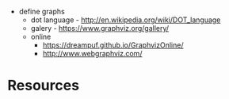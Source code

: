 - define graphs
  - dot language - http://en.wikipedia.org/wiki/DOT_language
  - galery - https://www.graphviz.org/gallery/
  - online
    - https://dreampuf.github.io/GraphvizOnline/
    - http://www.webgraphviz.com/

# Resources
